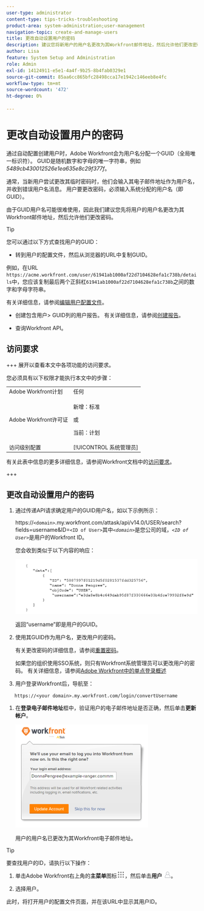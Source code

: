 ```yaml
---
user-type: administrator
content-type: tips-tricks-troubleshooting
product-area: system-administration;user-management
navigation-topic: create-and-manage-users
title: 更改自动设置用户的密码
description: 建议您将新用户的用户名更改为其Workfront邮件地址，然后允许他们更改密码。
author: Lisa
feature: System Setup and Administration
role: Admin
exl-id: 14124911-e5e1-4a4f-9b25-8b4fab0329e1
source-git-commit: 85aa6cc865bfc28498cca17e1942c146eeb8e4fc
workflow-type: tm+mt
source-wordcount: '472'
ht-degree: 0%

---
```


# 更改自动设置用户的密码

通过自动配置创建用户时，Adobe Workfront会为用户名分配一个GUID（全局唯一标识符）。 GUID是随机数字和字母的唯一字符串，例如&#x200B;*5489cb430012526e1ea635e8c29f377f*。

通常，当新用户尝试更改其临时密码时，他们会输入其电子邮件地址作为用户名，并收到错误用户名消息。 用户要更改密码，必须输入系统分配的用户名（即GUID）。

由于GUID用户名可能很难使用，因此我们建议您先将用户的用户名更改为其Workfront邮件地址，然后允许他们更改密码。

>[!TIP]
>
>您可以通过以下方式查找用户的GUID：
>
>* 转到用户的配置文件，然后从浏览器的URL中复制GUID。
>
>  例如，在URL `https://acme.workfront.com/user/61941ab1000af22d7104628efa1c738b/details`中，您应该复制最后两个正斜杠`61941ab1000af22d7104628efa1c738b`之间的数字和字母字符串。
>
>  有关详细信息，请参阅[编辑用户配置文件](../../../administration-and-setup/add-users/create-and-manage-users/edit-a-users-profile.md)。
>
>* 创建包含用户> GUID列的用户报告。 有关详细信息，请参阅[创建报告](../../../reports-and-dashboards/reports/creating-and-managing-reports/create-report.md)。
>
>* 查询Workfront API。
>

## 访问要求

+++ 展开以查看本文中各项功能的访问要求。

您必须具有以下权限才能执行本文中的步骤：

<table style="table-layout:auto"> 
 <col> 
 <col> 
 <tbody> 
  <tr> 
   <td role="rowheader">Adobe Workfront计划</td> 
   <td>任何</td> 
  </tr> 
  <tr> 
  <tr> 
   <td role="rowheader">Adobe Workfront许可证</td> 
   <td><p>新增：标准</p>
       <p>或</p>
       <p>当前：计划</p></td>
  </tr> 
  </tr> 
  <tr> 
   <td role="rowheader">访问级别配置</td> 
   <td>[!UICONTROL 系统管理员]</td>
  </tr> 
 </tbody> 
</table>

有关此表中信息的更多详细信息，请参阅Workfront文档中的[访问要求](/help/quicksilver/administration-and-setup/add-users/access-levels-and-object-permissions/access-level-requirements-in-documentation.md)。

+++

## 更改自动设置用户的密码

1. 通过传递API请求确定用户的GUID用户名，如以下示例所示：

   https://`<domain>`.my.workfront.com/attask/api/v14.0/USER/search?fields=username&amp;ID=`<ID of User>`其中&#x200B;*`<domain>`*&#x200B;是您公司的域，*`<ID of User>`*&#x200B;是用户的Workfront ID。

   您会收到类似于以下内容的响应：

   ![获取GUID](assets/get-guid.png)

   返回“username”即是用户的GUID。

1. 使用其GUID作为用户名，更改用户的密码。

   有关更改密码的详细信息，请参阅[重置密码](../../../workfront-basics/manage-your-account-and-profile/managing-your-workfront-account/reset-your-password.md)。

   如果您的组织使用SSO系统，则只有Workfront系统管理员可以更改用户的密码。 有关详细信息，请参阅[Adobe Workfront中的单点登录概述](../../../administration-and-setup/add-users/single-sign-on/sso-in-workfront.md)

1. 用户登录Workfront后，导航至：

```
   https://<your domain>.my.workfront.com/login/convertUsername
```

1. 在&#x200B;**登录电子邮件地址**&#x200B;框中，验证用户的电子邮件地址是否正确，然后单击&#x200B;**更新帐户**。

   ![用户名](assets/guidusername-350x272.png)

   用户的用户名已更改为其Workfront电子邮件地址。

>[!TIP]
>
>要查找用户的ID，请执行以下操作：
>
>1. 单击Adobe Workfront右上角的&#x200B;**主菜单**&#x200B;图标![主菜单图标](assets/main-menu-icon.png)，然后单击&#x200B;**用户** ![用户图标](assets/users-icon-in-main-menu.png)。
>
>1. 选择用户。
>
>   此时，将打开用户的配置文件页面，并在该URL中显示其用户ID。
>
